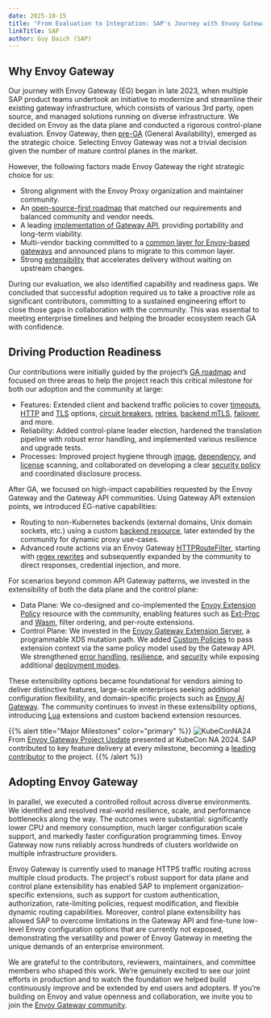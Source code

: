 ```yaml
---
date: 2025-10-15
title: "From Evaluation to Integration: SAP's Journey with Envoy Gateway"
linkTitle: SAP
author: Guy Daich (SAP)
---
```


## Why Envoy Gateway

Our journey with Envoy Gateway (EG) began in late 2023, when multiple SAP product teams undertook an initiative to modernize and streamline their existing gateway infrastructure, which consists of various 3rd party, open source, and managed solutions running on diverse infrastructure. We decided on Envoy as the data plane and conducted a rigorous control-plane evaluation. Envoy Gateway, then [pre-GA](https://sched.co/1Rj4s) (General Availability), emerged as the strategic choice. Selecting Envoy Gateway was not a trivial decision given the number of mature control planes in the market.

However, the following factors made Envoy Gateway the right strategic choice for us:
* Strong alignment with the Envoy Proxy organization and maintainer community.
* An [open-source-first roadmap](https://gateway.envoyproxy.io/contributions/roadmap/) that matched our requirements and balanced community and vendor needs.
* A leading [implementation of Gateway API](https://gateway-api.sigs.k8s.io/implementations/#envoy-gateway), providing portability and long-term viability.
* Multi-vendor backing committed to a [common layer for Envoy-based gateways](https://blog.envoyproxy.io/introducing-envoy-gateway-ad385cc59532) and announced plans to migrate to this common layer.
* Strong [extensibility](https://gateway.envoyproxy.io/docs/tasks/extensibility/) that accelerates delivery without waiting on upstream changes.

During our evaluation, we also identified capability and readiness gaps. We concluded that successful adoption required us to take a proactive role as significant contributors, committing to a sustained engineering effort to close those gaps in collaboration with the community. This was essential to meeting enterprise timelines and helping the broader ecosystem reach GA with confidence.

## Driving Production Readiness

Our contributions were initially guided by the project’s [GA roadmap](https://github.com/envoyproxy/gateway/issues/2249) and focused on three areas to help the project reach this critical milestone for both our adoption and the community at large:
* Features: Extended client and backend traffic policies to cover [timeouts](https://gateway.envoyproxy.io/docs/api/extension_types/#timeout), [HTTP](https://gateway.envoyproxy.io/docs/api/extension_types/#http1settings) and [TLS](https://gateway.envoyproxy.io/docs/api/extension_types/#clienttlssettings) options, [circuit breakers](https://gateway.envoyproxy.io/docs/tasks/traffic/circuit-breaker/), [retries](https://gateway.envoyproxy.io/docs/tasks/traffic/retry/), [backend mTLS](https://gateway.envoyproxy.io/docs/tasks/security/backend-mtls/), [failover](https://gateway.envoyproxy.io/docs/tasks/traffic/failover/), and more.
* Reliability: Added control-plane leader election, hardened the translation pipeline with robust error handling, and implemented various resilience and upgrade tests.
* Processes: Improved project hygiene through [image](https://github.com/envoyproxy/gateway/pull/3287), [dependency](https://github.com/envoyproxy/gateway/pull/3261), and [license](https://github.com/envoyproxy/gateway/pull/3407) scanning, and collaborated on developing a clear [security policy](https://github.com/envoyproxy/gateway/blob/main/SECURITY.md) and coordinated disclosure process.

After GA, we focused on high-impact capabilities requested by the Envoy Gateway and the Gateway API communities. Using Gateway API extension points, we introduced EG-native capabilities:
* Routing to non-Kubernetes backends (external domains, Unix domain sockets, etc.) using a custom [backend resource](https://gateway.envoyproxy.io/docs/tasks/traffic/backend/), later extended by the community for dynamic proxy use-cases.
* Advanced route actions via an Envoy Gateway [HTTPRouteFilter](https://gateway.envoyproxy.io/docs/api/extension_types/#httproutefilter), starting with [regex rewrites](https://github.com/envoyproxy/gateway/pull/4258) and subsequently expanded by the community to direct responses, credential injection, and more.

For scenarios beyond common API Gateway patterns, we invested in the extensibility of both the data plane and the control plane:
* Data Plane: We co-designed and co-implemented the [Envoy Extension Policy](https://gateway.envoyproxy.io/contributions/design/envoy-extension-policy/) resource with the community, enabling features such as [Ext-Proc](https://gateway.envoyproxy.io/latest/tasks/extensibility/ext-proc/) and [Wasm](https://gateway.envoyproxy.io/latest/tasks/extensibility/wasm/), filter ordering, and per-route extensions.
* Control Plane: We invested in the [Envoy Gateway Extension Server](https://gateway.envoyproxy.io/latest/tasks/extensibility/extension-server/), a programmable XDS mutation path. We added [Custom Policies](https://github.com/envoyproxy/gateway/issues/2975) to pass extension context via the same policy model used by the Gateway API. We strengthened [error handling](https://github.com/envoyproxy/gateway/pull/5540), [resilience](https://github.com/envoyproxy/gateway/issues/5612), and [security](https://github.com/envoyproxy/gateway/pull/5613) while exposing additional [deployment modes](https://github.com/envoyproxy/gateway/pull/3494).

These extensibility options became foundational for vendors aiming to deliver distinctive features, large-scale enterprises seeking additional configuration flexibility, and domain-specific projects such as [Envoy AI Gateway](https://aigateway.envoyproxy.io/). The community continues to invest in these extensibility options, introducing [Lua](https://gateway.envoyproxy.io/latest/tasks/extensibility/lua/) extensions and custom backend extension resources. 


{{% alert title="Major Milestones" color="primary" %}}
![KubeConNA24](/img/eg-kubecon-na-2024-update.png)
From [Envoy Gateway Project Update](https://sched.co/1iW9c) presented at KubeCon NA 2024. SAP contributed to key feature delivery at every milestone, becoming a [leading contributor](https://envoy.devstats.cncf.io/d/4/company-statistics-by-repository-group?var-period=d7&var-metric=activity&var-repogroup_name=envoyproxy%2Fgateway&var-companies=All) to the project.
{{% /alert %}}

## Adopting Envoy Gateway

In parallel, we executed a controlled rollout across diverse environments. We identified and resolved real-world resilience, scale, and performance bottlenecks along the way. The outcomes were substantial: significantly lower CPU and memory consumption, much larger configuration scale support, and markedly faster configuration programming times. Envoy Gateway now runs reliably across hundreds of clusters worldwide on multiple infrastructure providers.

Envoy Gateway is currently used to manage HTTPS traffic routing across multiple cloud products. The project's robust support for data plane and control plane extensibility has enabled SAP to implement organization-specific extensions, such as support for custom authentication, authorization, rate-limiting policies, request modification, and flexible dynamic routing capabilities. Moreover, control plane extensibility has allowed SAP to overcome limitations in the Gateway API and fine-tune low-level Envoy configuration options that are currently not exposed, demonstrating the versatility and power of Envoy Gateway in meeting the unique demands of an enterprise environment.

We are grateful to the contributors, reviewers, maintainers, and committee members who shaped this work. We’re genuinely excited to see our joint efforts in production and to watch the foundation we helped build continuously improve and be extended by end users and adopters. If you’re building on Envoy and value openness and collaboration, we invite you to join the [Envoy Gateway community](https://gateway.envoyproxy.io/).


